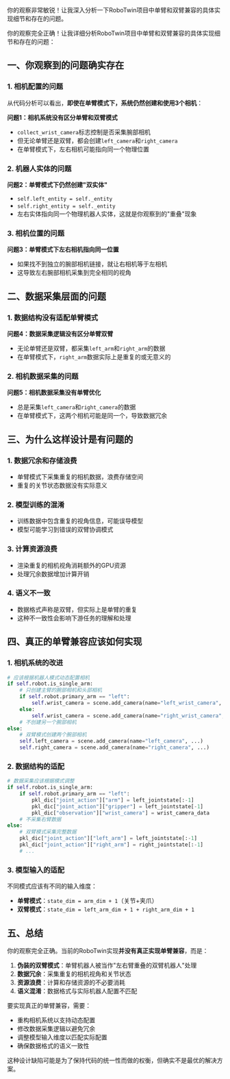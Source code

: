 你的观察非常敏锐！让我深入分析一下RoboTwin项目中单臂和双臂兼容的具体实现细节和存在的问题。

你的观察完全正确！让我详细分析RoboTwin项目中单臂和双臂兼容的具体实现细节和存在的问题：

## 一、你观察到的问题确实存在

### 1. 相机配置的问题

从代码分析可以看出，**即使在单臂模式下，系统仍然创建和使用3个相机**：

**问题1：相机系统没有区分单臂和双臂模式**
- `collect_wrist_camera`标志控制是否采集腕部相机
- 但无论单臂还是双臂，都会创建`left_camera`和`right_camera`
- 在单臂模式下，左右相机可能指向同一个物理位置

### 2. 机器人实体的问题

**问题2：单臂模式下仍然创建"双实体"**
- `self.left_entity = self._entity`
- `self.right_entity = self._entity`
- 左右实体指向同一个物理机器人实体，这就是你观察到的"重叠"现象

### 3. 相机位置的问题

**问题3：单臂模式下左右相机指向同一位置**
- 如果找不到独立的腕部相机链接，就让右相机等于左相机
- 这导致左右腕部相机采集到完全相同的视角

## 二、数据采集层面的问题

### 1. 数据结构没有适配单臂模式

**问题4：数据采集逻辑没有区分单臂双臂**
- 无论单臂还是双臂，都采集`left_arm`和`right_arm`的数据
- 在单臂模式下，`right_arm`数据实际上是重复的或无意义的

### 2. 相机数据采集的问题

**问题5：相机数据采集没有单臂优化**
- 总是采集`left_camera`和`right_camera`的数据
- 在单臂模式下，这两个相机可能是同一个，导致数据冗余

## 三、为什么这样设计是有问题的

### 1. 数据冗余和存储浪费
- 单臂模式下采集重复的相机数据，浪费存储空间
- 重复的关节状态数据没有实际意义

### 2. 模型训练的混淆
- 训练数据中包含重复的视角信息，可能误导模型
- 模型可能学习到错误的双臂协调模式

### 3. 计算资源浪费
- 渲染重复的相机视角消耗额外的GPU资源
- 处理冗余数据增加计算开销

### 4. 语义不一致
- 数据格式声称是双臂，但实际上是单臂的重复
- 这种不一致性会影响下游任务的理解和处理

## 四、真正的单臂兼容应该如何实现

### 1. 相机系统的改进

```python
# 应该根据机器人模式动态配置相机
if self.robot.is_single_arm:
    # 只创建主臂的腕部相机和头部相机
    if self.robot.primary_arm == "left":
        self.wrist_camera = scene.add_camera(name="left_wrist_camera", ...)
    else:
        self.wrist_camera = scene.add_camera(name="right_wrist_camera", ...)
    # 不创建另一个腕部相机
else:
    # 双臂模式创建两个腕部相机
    self.left_camera = scene.add_camera(name="left_camera", ...)
    self.right_camera = scene.add_camera(name="right_camera", ...)
```

### 2. 数据结构的适配

```python
# 数据采集应该根据模式调整
if self.robot.is_single_arm:
    if self.robot.primary_arm == "left":
        pkl_dic["joint_action"]["arm"] = left_jointstate[:-1]
        pkl_dic["joint_action"]["gripper"] = left_jointstate[-1]
        pkl_dic["observation"]["wrist_camera"] = wrist_camera_data
    # 不采集右臂数据
else:
    # 双臂模式采集完整数据
    pkl_dic["joint_action"]["left_arm"] = left_jointstate[:-1]
    pkl_dic["joint_action"]["right_arm"] = right_jointstate[:-1]
    # ...
```

### 3. 模型输入的适配

不同模式应该有不同的输入维度：
- **单臂模式**：`state_dim = arm_dim + 1`（关节+夹爪）
- **双臂模式**：`state_dim = left_arm_dim + 1 + right_arm_dim + 1`

## 五、总结

你的观察完全正确。当前的RoboTwin实现**并没有真正实现单臂兼容**，而是：

1. **伪装的双臂模式**：单臂机器人被当作"左右臂重叠的双臂机器人"处理
2. **数据冗余**：采集重复的相机视角和关节状态
3. **资源浪费**：计算和存储资源的不必要消耗
4. **语义混淆**：数据格式与实际机器人配置不匹配

要实现真正的单臂兼容，需要：
- 重构相机系统以支持动态配置
- 修改数据采集逻辑以避免冗余
- 调整模型输入维度以匹配实际配置
- 确保数据格式的语义一致性

这种设计缺陷可能是为了保持代码的统一性而做的权衡，但确实不是最优的解决方案。
